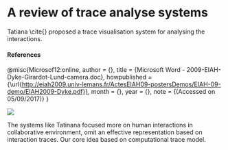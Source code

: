 # A review of trace analyse systems

<!--
    IMRAD
-->

Tatiana \cite{} proposed a trace visualisation system for analysing the interactions.

#### References

@misc{Microsof12:online,
author = {},
title = {Microsoft Word - 2009-EIAH-Dyke-Girardot-Lund-camera.doc},
howpublished = {\url{http://eiah2009.univ-lemans.fr/ActesEIAH09-postersDemos/EIAH-09-demo/EIAH2009-Dyke.pdf}},
month = {},
year = {},
note = {(Accessed on 05/09/2017)}
}

![](https://www.dropbox.com/s/9ejjssdgo7wc7xk/Interaction.png?dl=1)

The systems like Tatinana focused more on human interactions in collaborative environment, omit an effective representation based on interaction traces.
Our core idea based on computational trace model.




